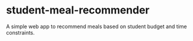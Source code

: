 # student-meal-recommender
A simple web app to recommend meals based on student budget and time constraints.
